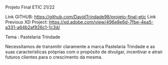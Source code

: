 Projeto Final ETIC 21/22

Link GITHUB: https://github.com/DavidTrindade98/projeto-final-etic
Link Previous XD Project: https://xd.adobe.com/view/496e8e6d-7fbe-4ea5-a331-a64b2af926c1-1c3d/

Tema : Pastelaria Trindade

Necessitamos de transmitir claramente a marca Pastelaria Trindade e as suas características próprias com o propósito de divulgar, incentivar e atrair futuros clientes para o crescimento da mesma.
